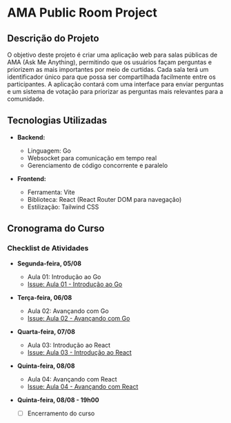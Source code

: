 # AMA Public Room Project

## Descrição do Projeto

O objetivo deste projeto é criar uma aplicação web para salas públicas de AMA (Ask Me Anything), permitindo que os usuários façam perguntas e priorizem as mais importantes por meio de curtidas. Cada sala terá um identificador único para que possa ser compartilhada facilmente entre os participantes. A aplicação contará com uma interface para enviar perguntas e um sistema de votação para priorizar as perguntas mais relevantes para a comunidade.

## Tecnologias Utilizadas

- **Backend:**

  - Linguagem: Go
  - Websocket para comunicação em tempo real
  - Gerenciamento de código concorrente e paralelo

- **Frontend:**
  - Ferramenta: Vite
  - Biblioteca: React (React Router DOM para navegação)
  - Estilização: Tailwind CSS

## Cronograma do Curso

### Checklist de Atividades

- **Segunda-feira, 05/08**
  - Aula 01: Introdução ao Go
  - [Issue: Aula 01 - Introdução ao Go](https://github.com/Kianelc/ama-room/issues/1)
- **Terça-feira, 06/08**

  - Aula 02: Avançando com Go
  - [Issue: Aula 02 - Avançando com Go](https://github.com/Kianelc/ama-room/issues/2)

- **Quarta-feira, 07/08**

  - Aula 03: Introdução ao React
  - [Issue: Aula 03 - Introdução ao React](https://github.com/Kianelc/ama-room/issues/3)

- **Quinta-feira, 08/08**

  - Aula 04: Avançando com React
  - [Issue: Aula 04 - Avançando com React](https://github.com/Kianelc/ama-room/issues/4)

- **Quinta-feira, 08/08 - 19h00**
  - [ ] Encerramento do curso
